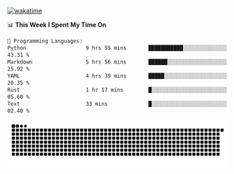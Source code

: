 [![wakatime](https://wakatime.com/badge/user/384f91c6-4eee-411f-8f3b-1b691f58a544.svg)](https://wakatime.com/@384f91c6-4eee-411f-8f3b-1b691f58a544)

<!--START_SECTION:waka-->
📊 **This Week I Spent My Time On** 

```text
💬 Programming Languages: 
Python                   9 hrs 55 mins       ███████████░░░░░░░░░░░░░░   43.31 % 
Markdown                 5 hrs 56 mins       ██████░░░░░░░░░░░░░░░░░░░   25.92 % 
YAML                     4 hrs 39 mins       █████░░░░░░░░░░░░░░░░░░░░   20.35 % 
Rust                     1 hr 17 mins        █░░░░░░░░░░░░░░░░░░░░░░░░   05.60 % 
Text                     33 mins             █░░░░░░░░░░░░░░░░░░░░░░░░   02.40 % 
```


<!--END_SECTION:waka-->

<picture>
  <source media="(prefers-color-scheme: dark)" srcset="https://raw.githubusercontent.com/fuwx295/fuwx295/output/github-contribution-grid-snake-dark.svg">
  <source media="(prefers-color-scheme: light)" srcset="https://raw.githubusercontent.com/fuwx295/fuwx295/output/github-contribution-grid-snake.svg">
  <img alt="github contribution grid snake animation" src="https://raw.githubusercontent.com/fuwx295/fuwx295/output/github-contribution-grid-snake.svg">
</picture>
